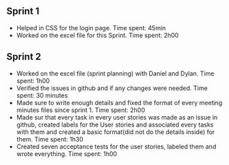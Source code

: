 ## Sprint 1
- Helped in CSS for the login page. Time spent: 45min
- Worked on the excel file for this Sprint. Time spent: 2h00


## Sprint 2
- Worked on the excel file (sprint planning) with Daniel and Dylan. Time spent: 1h00 
- Verified the issues in github and if any changes were needed. Time spent: 30 minutes
- Made sure to write enough details and fixed the format of every meeting minutes files since sprint 1. Time spent: 2h00 
- Made sur that every task in every user stories was made as an issue in github, created labels for the User stories and associated every tasks with them and created a basic format(did not do the details inside) for them. Time spent: 1h30
- Created seven acceptance tests for the user stories, labeled them and wrote everything. Time spent: 1h00
    


  